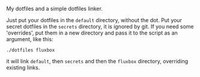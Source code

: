 My dotfiles and a simple dotfiles linker.

Just put your dotfiles in the `default` directory, without the dot.
Put your secret dotfiles in the `secrets` directory, it is ignored by git.
If you need some 'overrides', put them in a new directory and pass it to the script as an argument,
like this:

`./dotfiles fluxbox`

it will link `default`, then `secrets` and then the `fluxbox` directory, overriding existing links.

